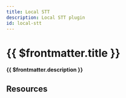 ```yaml
---
title: Local STT
description: Local STT plugin
id: local-stt
---
```


# {{ $frontmatter.title }}

**{{ $frontmatter.description }}**


## Resources

<ul>
  <PluginSourceList :id="$frontmatter.id" />
</ul>

